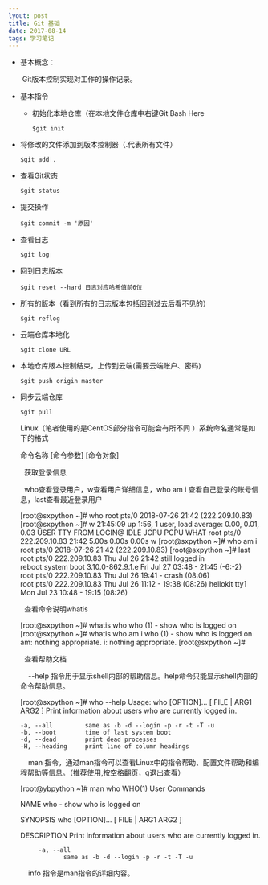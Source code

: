 ```yaml
---
lyout: post
title: Git 基础
date: 2017-08-14
tags: 学习笔记
---
```


- 基本概念：

  ​     Git版本控制实现对工作的操作记录。

- 基本指令

  - 初始化本地仓库（在本地文件仓库中右键Git Bash Here

    ```
    $git init
    ```


-   将修改的文件添加到版本控制器（.代表所有文件）

    ```
    $git add .
    ```

- 查看Git状态

    ```
    $git status
    ```

- 提交操作

    ```
    $git commit -m '原因'
    ```

- 查看日志

    ```
    $git log
    ```

- 回到日志版本

    ```
    $git reset --hard 日志对应哈希值前6位
    ```

- 所有的版本（看到所有的日志版本包括回到过去后看不见的）

    ```
    $git reflog
    ```

- 云端仓库本地化

    ```
    $git clone URL
    ```

- 本地仓库版本控制结束，上传到云端(需要云端账户、密码)

    ```
    $git push origin master 
    ```

- 同步云端仓库

    ```
    $git pull
    ```
    Linux（笔者使用的是CentOS部分指令可能会有所不同 ）系统命名通常是如下的格式

    命令名称 [命令参数] [命令对象]

      获取登录信息

      who查看登录用户，w查看用户详细信息，who am i 查看自己登录的账号信息，last查看最近登录用户

    [root@sxpython ~]# who
    root     pts/0        2018-07-26 21:42 (222.209.10.83)
    [root@sxpython ~]# w
     21:45:09 up  1:56,  1 user,  load average: 0.00, 0.01, 0.03
    USER     TTY      FROM             LOGIN@   IDLE   JCPU   PCPU WHAT
    root     pts/0    222.209.10.83    21:42    5.00s  0.00s  0.00s w
    [root@sxpython ~]# who am i
    root     pts/0        2018-07-26 21:42 (222.209.10.83)
    [root@sxpython ~]# last
    root     pts/0        222.209.10.83    Thu Jul 26 21:42   still logged in   
    reboot   system boot  3.10.0-862.9.1.e Fri Jul 27 03:48 - 21:45  (-6:-2)    
    root     pts/0        222.209.10.83    Thu Jul 26 19:41 - crash  (08:06)    
    root     pts/0        222.209.10.83    Thu Jul 26 11:12 - 19:38  (08:26) 
    hellokit tty1                          Mon Jul 23 10:48 - 19:15  (08:26)   

      查看命令说明whatis

    [root@sxpython ~]# whatis who
    who (1)              - show who is logged on
    [root@sxpython ~]# whatis who am i
    who (1)              - show who is logged on
    am: nothing appropriate.
    i: nothing appropriate.
    [root@sxpython ~]# 

      查看帮助文档 

        --help 指令用于显示shell内部的帮助信息。help命令只能显示shell内部的命令帮助信息。

    [root@sxpython ~]# who --help
    Usage: who [OPTION]... [ FILE | ARG1 ARG2 ]
    Print information about users who are currently logged in.

      -a, --all         same as -b -d --login -p -r -t -T -u
      -b, --boot        time of last system boot
      -d, --dead        print dead processes
      -H, --heading     print line of column headings

        man 指令，通过man指令可以查看Linux中的指令帮助、配置文件帮助和编程帮助等信息。（推荐使用,按空格翻页，q退出查看）

    [root@ybpython ~]# man who
    WHO(1)                                        User Commands                  

    NAME
           who - show who is logged on

    SYNOPSIS
           who [OPTION]... [ FILE | ARG1 ARG2 ]

    DESCRIPTION
           Print information about users who are currently logged in.

           -a, --all
                  same as -b -d --login -p -r -t -T -u


        info 指令是man指令的详细内容。

